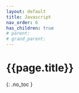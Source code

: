 ```yaml
---
layout: default
title: Javascript
nav_order: 6
has_children: true
# parent: 
# grand_parent:
---
```


<!-- markdownlint-disable MD022 MD025-->
# {{page.title}}
{: .no_toc }

<!-- markdownlint-enable MD022 MD025-->

